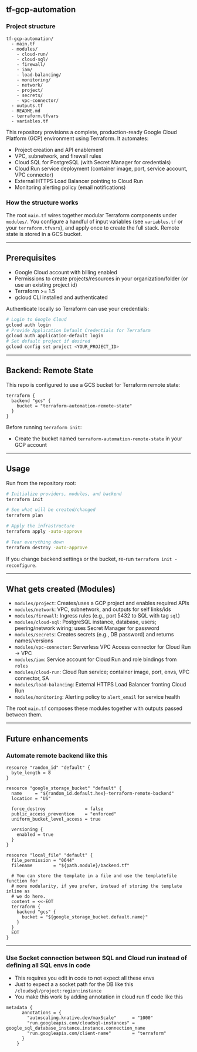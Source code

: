 ## tf-gcp-automation

### Project structure
```text
tf-gcp-automation/
  - main.tf
  - modules/
    - cloud-run/
    - cloud-sql/
    - firewall/
    - iam/
    - load-balancing/
    - monitoring/
    - network/
    - project/
    - secrets/
    - vpc-connector/
  - outputs.tf
  - README.md
  - terraform.tfvars
  - variables.tf
```

This repository provisions a complete, production-ready Google Cloud Platform (GCP) environment using Terraform. It automates:

- Project creation and API enablement
- VPC, subnetwork, and firewall rules
- Cloud SQL for PostgreSQL (with Secret Manager for credentials)
- Cloud Run service deployment (container image, port, service account, VPC connector)
- External HTTPS Load Balancer pointing to Cloud Run
- Monitoring alerting policy (email notifications)

### How the structure works
The root `main.tf` wires together modular Terraform components under `modules/`. You configure a handful of input variables (see `variables.tf` or your `terraform.tfvars`), and apply once to create the full stack. Remote state is stored in a GCS bucket.

---

## Prerequisites
- Google Cloud account with billing enabled
- Permissions to create projects/resources in your organization/folder (or use an existing project id)
- Terraform >= 1.5
- gcloud CLI installed and authenticated

Authenticate locally so Terraform can use your credentials:
```bash
# Login to Google Cloud
gcloud auth login
# Provide Application Default Credentials for Terraform
gcloud auth application-default login
# Set default project if desired
gcloud config set project <YOUR_PROJECT_ID>
```

---

## Backend: Remote State
This repo is configured to use a GCS bucket for Terraform remote state:

```hcl
terraform {
  backend "gcs" {
    bucket = "terraform-automation-remote-state"
  }
}
```

Before running `terraform init`:
- Create the bucket named `terraform-automation-remote-state` in your GCP account
---

## Usage
Run from the repository root:

```bash
# Initialize providers, modules, and backend
terraform init

# See what will be created/changed
terraform plan

# Apply the infrastructure
terraform apply -auto-approve

# Tear everything down
terraform destroy -auto-approve
```

If you change backend settings or the bucket, re-run `terraform init -reconfigure`.

---

## What gets created (Modules)
- `modules/project`: Creates/uses a GCP project and enables required APIs
- `modules/network`: VPC, subnetwork, and outputs for self links/ids
- `modules/firewall`: Ingress rules (e.g., port 5432 to SQL with tag `sql`)
- `modules/cloud-sql`: PostgreSQL instance, database, users; peering/network wiring; uses Secret Manager for password
- `modules/secrets`: Creates secrets (e.g., DB password) and returns names/versions
- `modules/vpc-connector`: Serverless VPC Access connector for Cloud Run -> VPC
- `modules/iam`: Service account for Cloud Run and role bindings from `roles`
- `modules/cloud-run`: Cloud Run service; container image, port, envs, VPC connector, SA
- `modules/load-balancing`: External HTTPS Load Balancer fronting Cloud Run
- `modules/monitoring`: Alerting policy to `alert_email` for service health

The root `main.tf` composes these modules together with outputs passed between them.

---

## Future enhancements

### Automate remote backend like this

```hcl
resource "random_id" "default" {
  byte_length = 8
}

resource "google_storage_bucket" "default" {
  name     = "${random_id.default.hex}-terraform-remote-backend"
  location = "US"

  force_destroy               = false
  public_access_prevention    = "enforced"
  uniform_bucket_level_access = true

  versioning {
    enabled = true
  }
}

resource "local_file" "default" {
  file_permission = "0644"
  filename        = "${path.module}/backend.tf"

  # You can store the template in a file and use the templatefile function for
  # more modularity, if you prefer, instead of storing the template inline as
  # we do here.
  content = <<-EOT
  terraform {
    backend "gcs" {
      bucket = "${google_storage_bucket.default.name}"
    }
  }
  EOT
}
```

---

### Use Socket connection between SQL and Cloud run instead of defining all SQL envs in code

- This requires you edit in code to not expect all these envs
- Just to expect a a socket path for the DB like this `/cloudsql/project:region:instance`
- You make this work by adding annotation in cloud run tf code like this

```hcl
metadata {
      annotations = {
        "autoscaling.knative.dev/maxScale"      = "1000"
        "run.googleapis.com/cloudsql-instances" = google_sql_database_instance.instance.connection_name
        "run.googleapis.com/client-name"        = "terraform"
      }
    }
```
